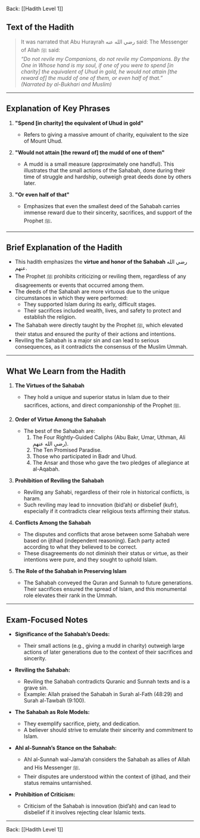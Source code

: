 Back: [[Hadith Level 1]]

## Text of the Hadith  
> It was narrated that Abu Hurayrah رضي الله عنه said: The Messenger of Allah ﷺ said:  
> *“Do not revile my Companions, do not revile my Companions. By the One in Whose hand is my soul, if one of you were to spend [in charity] the equivalent of Uhud in gold, he would not attain [the reward of] the mudd of one of them, or even half of that.”*  
> *(Narrated by al-Bukhari and Muslim)*  

---

## Explanation of Key Phrases  

1. **"Spend [in charity] the equivalent of Uhud in gold"**  
   - Refers to giving a massive amount of charity, equivalent to the size of Mount Uhud.  

2. **"Would not attain [the reward of] the mudd of one of them"**  
   - A mudd is a small measure (approximately one handful). This illustrates that the small actions of the Sahabah, done during their time of struggle and hardship, outweigh great deeds done by others later.  

3. **"Or even half of that"**  
   - Emphasizes that even the smallest deed of the Sahabah carries immense reward due to their sincerity, sacrifices, and support of the Prophet ﷺ.  

---

## Brief Explanation of the Hadith  

- This hadith emphasizes the **virtue and honor of the Sahabah** رضي الله عنهم.  
- The Prophet ﷺ prohibits criticizing or reviling them, regardless of any disagreements or events that occurred among them.  
- The deeds of the Sahabah are more virtuous due to the unique circumstances in which they were performed:  
  - They supported Islam during its early, difficult stages.  
  - Their sacrifices included wealth, lives, and safety to protect and establish the religion.  
- The Sahabah were directly taught by the Prophet ﷺ, which elevated their status and ensured the purity of their actions and intentions.  
- Reviling the Sahabah is a major sin and can lead to serious consequences, as it contradicts the consensus of the Muslim Ummah.  

---

## What We Learn from the Hadith  

1. **The Virtues of the Sahabah**  
   - They hold a unique and superior status in Islam due to their sacrifices, actions, and direct companionship of the Prophet ﷺ.  

2. **Order of Virtue Among the Sahabah**  
   - The best of the Sahabah are:  
     1. The Four Rightly-Guided Caliphs (Abu Bakr, Umar, Uthman, Ali رضي الله عنهم).  
     2. The Ten Promised Paradise.  
     3. Those who participated in Badr and Uhud.  
     4. The Ansar and those who gave the two pledges of allegiance at al-Aqabah.  

3. **Prohibition of Reviling the Sahabah**  
   - Reviling any Sahabi, regardless of their role in historical conflicts, is haram.  
   - Such reviling may lead to innovation (bid’ah) or disbelief (kufr), especially if it contradicts clear religious texts affirming their status.  

4. **Conflicts Among the Sahabah**  
   - The disputes and conflicts that arose between some Sahabah were based on ijtihad (independent reasoning). Each party acted according to what they believed to be correct.  
   - These disagreements do not diminish their status or virtue, as their intentions were pure, and they sought to uphold Islam.  

5. **The Role of the Sahabah in Preserving Islam**  
   - The Sahabah conveyed the Quran and Sunnah to future generations. Their sacrifices ensured the spread of Islam, and this monumental role elevates their rank in the Ummah.  

---

## Exam-Focused Notes  

- **Significance of the Sahabah’s Deeds:**  
  - Their small actions (e.g., giving a mudd in charity) outweigh large actions of later generations due to the context of their sacrifices and sincerity.  

- **Reviling the Sahabah:**  
  - Reviling the Sahabah contradicts Quranic and Sunnah texts and is a grave sin.  
  - Example: Allah praised the Sahabah in Surah al-Fath (48:29) and Surah al-Tawbah (9:100).  

- **The Sahabah as Role Models:**  
  - They exemplify sacrifice, piety, and dedication.  
  - A believer should strive to emulate their sincerity and commitment to Islam.  

- **Ahl al-Sunnah’s Stance on the Sahabah:**  
  - Ahl al-Sunnah wal-Jama’ah considers the Sahabah as allies of Allah and His Messenger ﷺ.  
  - Their disputes are understood within the context of ijtihad, and their status remains untarnished.  

- **Prohibition of Criticism:**  
  - Criticism of the Sahabah is innovation (bid’ah) and can lead to disbelief if it involves rejecting clear Islamic texts.  

---

Back: [[Hadith Level 1]]